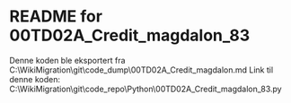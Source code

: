 # README for 00TD02A_Credit_magdalon_83
Denne koden ble eksportert fra C:\WikiMigration\git\code_dump\00TD02A_Credit_magdalon.md
Link til denne koden: C:\WikiMigration\git\code_repo\Python\00TD02A_Credit_magdalon_83.py
